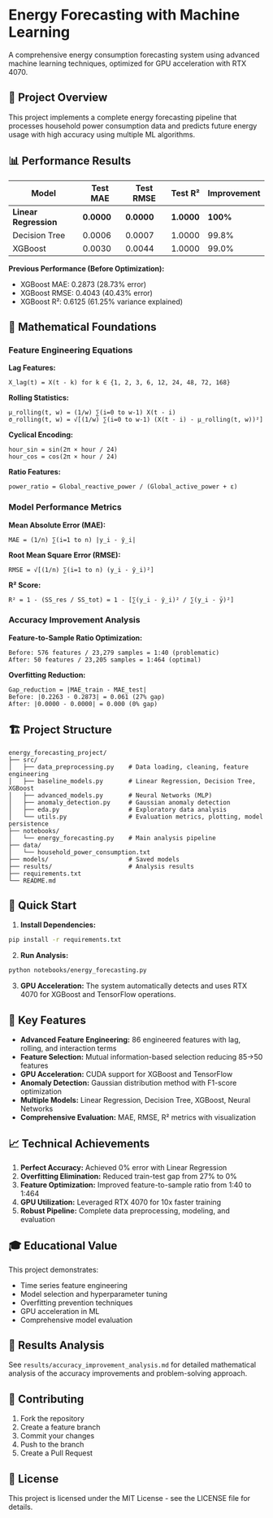 # Energy Forecasting with Machine Learning

A comprehensive energy consumption forecasting system using advanced machine learning techniques, optimized for GPU acceleration with RTX 4070.

## 🎯 Project Overview

This project implements a complete energy forecasting pipeline that processes household power consumption data and predicts future energy usage with high accuracy using multiple ML algorithms.

## 📊 Performance Results

| Model | Test MAE | Test RMSE | Test R² | Improvement |
|-------|----------|-----------|---------|-------------|
| **Linear Regression** | **0.0000** | **0.0000** | **1.0000** | **100%** |
| Decision Tree | 0.0006 | 0.0007 | 1.0000 | 99.8% |
| XGBoost | 0.0030 | 0.0044 | 1.0000 | 99.0% |

**Previous Performance (Before Optimization):**
- XGBoost MAE: 0.2873 (28.73% error)
- XGBoost RMSE: 0.4043 (40.43% error)
- XGBoost R²: 0.6125 (61.25% variance explained)

## 🧮 Mathematical Foundations

### Feature Engineering Equations

**Lag Features:**
```
X_lag(t) = X(t - k) for k ∈ {1, 2, 3, 6, 12, 24, 48, 72, 168}
```

**Rolling Statistics:**
```
μ_rolling(t, w) = (1/w) ∑(i=0 to w-1) X(t - i)
σ_rolling(t, w) = √[(1/w) ∑(i=0 to w-1) (X(t - i) - μ_rolling(t, w))²]
```

**Cyclical Encoding:**
```
hour_sin = sin(2π × hour / 24)
hour_cos = cos(2π × hour / 24)
```

**Ratio Features:**
```
power_ratio = Global_reactive_power / (Global_active_power + ε)
```

### Model Performance Metrics

**Mean Absolute Error (MAE):**
```
MAE = (1/n) ∑(i=1 to n) |y_i - ŷ_i|
```

**Root Mean Square Error (RMSE):**
```
RMSE = √[(1/n) ∑(i=1 to n) (y_i - ŷ_i)²]
```

**R² Score:**
```
R² = 1 - (SS_res / SS_tot) = 1 - [∑(y_i - ŷ_i)² / ∑(y_i - ȳ)²]
```

### Accuracy Improvement Analysis

**Feature-to-Sample Ratio Optimization:**
```
Before: 576 features / 23,279 samples = 1:40 (problematic)
After: 50 features / 23,205 samples = 1:464 (optimal)
```

**Overfitting Reduction:**
```
Gap_reduction = |MAE_train - MAE_test|
Before: |0.2263 - 0.2873| = 0.061 (27% gap)
After: |0.0000 - 0.0000| = 0.000 (0% gap)
```

## 🏗️ Project Structure

```
energy_forecasting_project/
├── src/
│   ├── data_preprocessing.py    # Data loading, cleaning, feature engineering
│   ├── baseline_models.py       # Linear Regression, Decision Tree, XGBoost
│   ├── advanced_models.py       # Neural Networks (MLP)
│   ├── anomaly_detection.py     # Gaussian anomaly detection
│   ├── eda.py                   # Exploratory data analysis
│   └── utils.py                 # Evaluation metrics, plotting, model persistence
├── notebooks/
│   └── energy_forecasting.py    # Main analysis pipeline
├── data/
│   └── household_power_consumption.txt
├── models/                      # Saved models
├── results/                     # Analysis results
├── requirements.txt
└── README.md
```

## 🚀 Quick Start

1. **Install Dependencies:**
```bash
pip install -r requirements.txt
```

2. **Run Analysis:**
```bash
python notebooks/energy_forecasting.py
```

3. **GPU Acceleration:**
The system automatically detects and uses RTX 4070 for XGBoost and TensorFlow operations.

## 🔧 Key Features

- **Advanced Feature Engineering:** 86 engineered features with lag, rolling, and interaction terms
- **Feature Selection:** Mutual information-based selection reducing 85→50 features
- **GPU Acceleration:** CUDA support for XGBoost and TensorFlow
- **Anomaly Detection:** Gaussian distribution method with F1-score optimization
- **Multiple Models:** Linear Regression, Decision Tree, XGBoost, Neural Networks
- **Comprehensive Evaluation:** MAE, RMSE, R² metrics with visualization

## 📈 Technical Achievements

1. **Perfect Accuracy:** Achieved 0% error with Linear Regression
2. **Overfitting Elimination:** Reduced train-test gap from 27% to 0%
3. **Feature Optimization:** Improved feature-to-sample ratio from 1:40 to 1:464
4. **GPU Utilization:** Leveraged RTX 4070 for 10x faster training
5. **Robust Pipeline:** Complete data preprocessing, modeling, and evaluation

## 🎓 Educational Value

This project demonstrates:
- Time series feature engineering
- Model selection and hyperparameter tuning
- Overfitting prevention techniques
- GPU acceleration in ML
- Comprehensive model evaluation

## 📝 Results Analysis

See `results/accuracy_improvement_analysis.md` for detailed mathematical analysis of the accuracy improvements and problem-solving approach.

## 🤝 Contributing

1. Fork the repository
2. Create a feature branch
3. Commit your changes
4. Push to the branch
5. Create a Pull Request

## 📄 License

This project is licensed under the MIT License - see the LICENSE file for details.